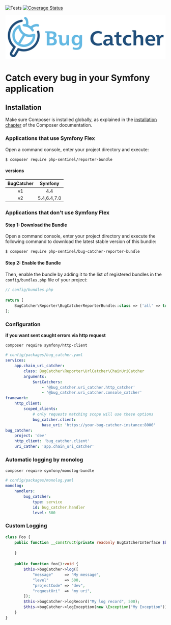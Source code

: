 ![Tests](https://github.com/php-bug-catcher/reporter-bundle/actions/workflows/symfony.yml/badge.svg)
[![Coverage Status](https://coveralls.io/repos/github/php-bug-catcher/reporter-bundle/badge.svg?branch=main)](https://coveralls.io/github/php-bug-catcher/reporter-bundle?branch=main)

<p align="center">
<img src="docs/logo/horizontal.svg" width="600"><br>
</p>

# Catch every bug in your Symfony application
## Installation

Make sure Composer is installed globally, as explained in the
[installation chapter](https://getcomposer.org/doc/00-intro.md)
of the Composer documentation.

### Applications that use Symfony Flex

Open a command console, enter your project directory and execute:

```console
$ composer require php-sentinel/reporter-bundle
```

#### versions

| BugCatcher |   Symfony   |
|:----------:|:-----------:|
|     v1     |     4.4     |
|     v2     | 5.4,6.4,7.0 |

### Applications that don't use Symfony Flex

#### Step 1: Download the Bundle

Open a command console, enter your project directory and execute the
following command to download the latest stable version of this bundle:

```console
$ composer require php-sentinel/bug-catcher-reporter-bundle
```

#### Step 2: Enable the Bundle

Then, enable the bundle by adding it to the list of registered bundles
in the `config/bundles.php` file of your project:

```php
// config/bundles.php

return [
    BugCatcher\Reporter\BugCatcherReporterBundle::class => ['all' => true],
];
```

### Configuration
**if you want sent caught errors via http request**
```
composer require symfony/http-client
```
```yaml
# config/packages/bug_catcher.yaml
services:
    app.chain_uri_catcher:
        class: BugCatcher\Reporter\UrlCatcher\ChainUriCatcher
        arguments:
            $uriCatchers:
                - '@bug_catcher.uri_catcher.http_catcher'
                - '@bug_catcher.uri_catcher.console_catcher'
framework:
    http_client:
        scoped_clients:
            # only requests matching scope will use these options
            bug_catcher.client:
                base_uri: 'https://your-bug-catcher-instance:8000'
bug_catcher:
    project: 'dev'
    http_client: 'bug_catcher.client'
    uri_cather: 'app.chain_uri_catcher'
```

### Automatic logging by monolog

```
composer require symfony/monolog-bundle
```
```yaml
# config/packages/monolog.yaml
monolog:
    handlers:
        bug_catcher:
            type: service
            id: bug_catcher.handler
            level: 500
```

### Custom Logging

```php
class Foo {
	public function __construct(private readonly BugCatcherInterface $bugCatcher) {
		
	}
	
	public function foo():void {
		$this->bugCatcher->log([
			"message"     => "My message",
			"level"       => 500,
			"projectCode" => "dev",
			"requestUri"  => "my uri",
		]);
		$this->bugCatcher->logRecord("My log record", 500);
		$this->bugCatcher->logException(new \Exception("My Exception"));
	}
}
```